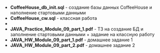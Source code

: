 <ul>
	<li><b>CoffeeHouse_db_init.sql</b> - создание базы данных CoffeeHouse и наполнение стартовыми данными</li>
	<li><b>CoffeeHouse_cw.sql</b> - классная работа</li>
	<li><b></b></li>
	<li><b>JAVA_Practice_Module_09_part_1.pdf</b> - ТЗ на создание БД и заполнение стартовыми данными + задание на классную работу</li>
	<li><b>JAVA_HW_Module_09_part_1.pdf</b> - домашнее задание 1</li>
	<li><b>JAVA_HW_Module_09_part_2.pdf</b> - домашнее задание 2</li>
</ul>
